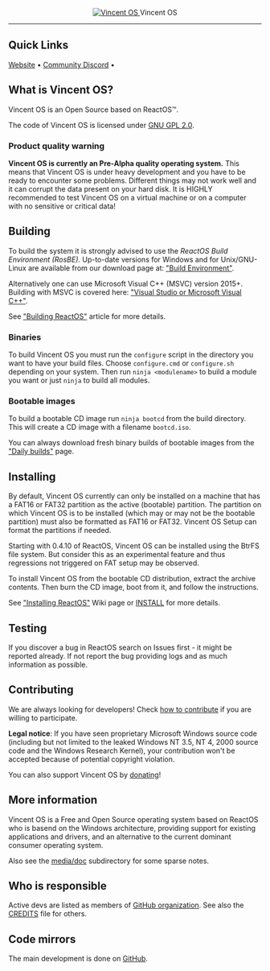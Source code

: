<p align=center>
  <a href="https://www.vincent-os.cf/">
    <img alt="Vincent OS" src="https://github.com/Vincent-OS/website/blob/master/img/logo.png">
  </a>
  Vincent OS
</p>

---

## Quick Links
[Website](https://www.vincent-os.cf/) &bull;
[Community Discord](https://discord.gg/YMpAM8qT8E) &bull;

## What is Vincent OS?

Vincent OS is an Open Source based on ReactOS™.

The code of Vincent OS is licensed under [GNU GPL 2.0](https://github.com/Vincent-OS/Vincent-OS/blob/master/COPYING).

### Product quality warning

**Vincent OS is currently an Pre-Alpha quality operating system.** This means that Vincent OS is under heavy development and you have to be ready to encounter some problems. Different things may not work well and it can corrupt the data present on your hard disk. It is HIGHLY recommended to test Vincent OS on a virtual machine or on a computer with no sensitive or critical data!

## Building

To build the system it is strongly advised to use the _ReactOS Build Environment (RosBE)._
Up-to-date versions for Windows and for Unix/GNU-Linux are available from our download page at: ["Build Environment"](https://reactos.org/wiki/Build_Environment).

Alternatively one can use Microsoft Visual C++ (MSVC) version 2015+. Building with MSVC is covered here: ["Visual Studio or Microsoft Visual C++"](https://reactos.org/wiki/CMake#Visual_Studio_or_Microsoft_Visual_C.2B.2B).

See ["Building ReactOS"](https://reactos.org/wiki/Building_ReactOS) article for more details.

### Binaries

To build Vincent OS you must run the `configure` script in the directory you want to have your build files. Choose `configure.cmd` or `configure.sh` depending on your system. Then run `ninja <modulename>` to build a module you want or just `ninja` to build all modules.

### Bootable images

To build a bootable CD image run `ninja bootcd` from the build directory. This will create a CD image with a filename `bootcd.iso`.

You can always download fresh binary builds of bootable images from the ["Daily builds"](https://reactos.org/getbuilds/) page.

## Installing

By default, Vincent OS currently can only be installed on a machine that has a FAT16 or FAT32 partition as the active (bootable) partition.
The partition on which Vincent OS is to be installed (which may or may not be the bootable partition) must also be formatted as FAT16 or FAT32.
Vincent OS Setup can format the partitions if needed.

Starting with 0.4.10 of ReactOS, Vincent OS can be installed using the BtrFS file system. But consider this as an experimental feature and thus regressions not triggered on FAT setup may be observed.

To install Vincent OS from the bootable CD distribution, extract the archive contents. Then burn the CD image, boot from it, and follow the instructions.

See ["Installing ReactOS"](https://reactos.org/wiki/Installing_ReactOS) Wiki page or [INSTALL](INSTALL) for more details.

## Testing

If you discover a bug in ReactOS search on Issues first - it might be reported already. If not report the bug providing logs and as much information as possible.

## Contributing

We are always looking for developers! Check [how to contribute](CONTRIBUTING.md) if you are willing to participate.

__Legal notice__: If you have seen proprietary Microsoft Windows source code (including but not limited to the leaked Windows NT 3.5, NT 4, 2000 source code and the Windows Research Kernel), your contribution won't be accepted because of potential copyright violation.

You can also support Vincent OS by [donating](https://reactos.org/donate/)!

## More information

Vincent OS is a Free and Open Source operating system based on ReactOS who is basend on the Windows architecture,
providing support for existing applications and drivers, and an alternative to the current dominant consumer operating system.

Also see the [media/doc](/media/doc/) subdirectory for some sparse notes.

## Who is responsible

Active devs are listed as members of [GitHub organization](https://github.com/orgs/reactos/people).
See also the [CREDITS](CREDITS) file for others.

## Code mirrors

The main development is done on [GitHub](https://github.com/Vincent-OS/Vincent-OS).
